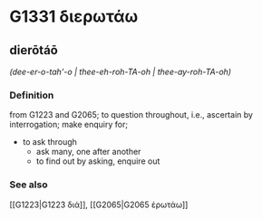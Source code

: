 # G1331 διερωτάω

## dierōtáō

_(dee-er-o-tah'-o | thee-eh-roh-TA-oh | thee-ay-roh-TA-oh)_

### Definition

from G1223 and G2065; to question throughout, i.e., ascertain by interrogation; make enquiry for; 

- to ask through
  - ask many, one after another
  - to find out by asking, enquire out

### See also

[[G1223|G1223 διά]], [[G2065|G2065 ἐρωτάω]]
